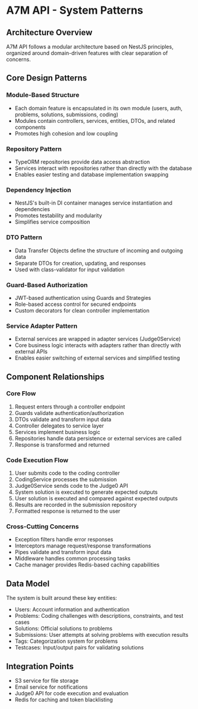 # A7M API - System Patterns

## Architecture Overview

A7M API follows a modular architecture based on NestJS principles, organized around domain-driven features with clear separation of concerns.

## Core Design Patterns

### Module-Based Structure

- Each domain feature is encapsulated in its own module (users, auth, problems, solutions, submissions, coding)
- Modules contain controllers, services, entities, DTOs, and related components
- Promotes high cohesion and low coupling

### Repository Pattern

- TypeORM repositories provide data access abstraction
- Services interact with repositories rather than directly with the database
- Enables easier testing and database implementation swapping

### Dependency Injection

- NestJS's built-in DI container manages service instantiation and dependencies
- Promotes testability and modularity
- Simplifies service composition

### DTO Pattern

- Data Transfer Objects define the structure of incoming and outgoing data
- Separate DTOs for creation, updating, and responses
- Used with class-validator for input validation

### Guard-Based Authorization

- JWT-based authentication using Guards and Strategies
- Role-based access control for secured endpoints
- Custom decorators for clean controller implementation

### Service Adapter Pattern

- External services are wrapped in adapter services (Judge0Service)
- Core business logic interacts with adapters rather than directly with external APIs
- Enables easier switching of external services and simplified testing

## Component Relationships

### Core Flow

1. Request enters through a controller endpoint
2. Guards validate authentication/authorization
3. DTOs validate and transform input data
4. Controller delegates to service layer
5. Services implement business logic
6. Repositories handle data persistence or external services are called
7. Response is transformed and returned

### Code Execution Flow

1. User submits code to the coding controller
2. CodingService processes the submission
3. Judge0Service sends code to the Judge0 API
4. System solution is executed to generate expected outputs
5. User solution is executed and compared against expected outputs
6. Results are recorded in the submission repository
7. Formatted response is returned to the user

### Cross-Cutting Concerns

- Exception filters handle error responses
- Interceptors manage request/response transformations
- Pipes validate and transform input data
- Middleware handles common processing tasks
- Cache manager provides Redis-based caching capabilities

## Data Model

The system is built around these key entities:

- Users: Account information and authentication
- Problems: Coding challenges with descriptions, constraints, and test cases
- Solutions: Official solutions to problems
- Submissions: User attempts at solving problems with execution results
- Tags: Categorization system for problems
- Testcases: Input/output pairs for validating solutions

## Integration Points

- S3 service for file storage
- Email service for notifications
- Judge0 API for code execution and evaluation
- Redis for caching and token blacklisting
